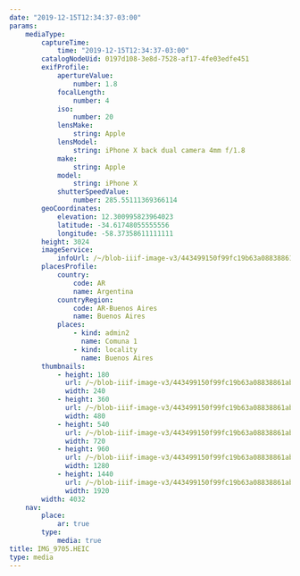 ```yaml
---
date: "2019-12-15T12:34:37-03:00"
params:
    mediaType:
        captureTime:
            time: "2019-12-15T12:34:37-03:00"
        catalogNodeUid: 0197d108-3e8d-7528-af17-4fe03edfe451
        exifProfile:
            apertureValue:
                number: 1.8
            focalLength:
                number: 4
            iso:
                number: 20
            lensMake:
                string: Apple
            lensModel:
                string: iPhone X back dual camera 4mm f/1.8
            make:
                string: Apple
            model:
                string: iPhone X
            shutterSpeedValue:
                number: 285.55111369366114
        geoCoordinates:
            elevation: 12.300995823964023
            latitude: -34.61748055555556
            longitude: -58.37358611111111
        height: 3024
        imageService:
            infoUrl: /~/blob-iiif-image-v3/443499150f99fc19b63a08838861abec802fb002a64b7a8bfb4d9bcf1cf8939d/info.json
        placesProfile:
            country:
                code: AR
                name: Argentina
            countryRegion:
                code: AR-Buenos Aires
                name: Buenos Aires
            places:
                - kind: admin2
                  name: Comuna 1
                - kind: locality
                  name: Buenos Aires
        thumbnails:
            - height: 180
              url: /~/blob-iiif-image-v3/443499150f99fc19b63a08838861abec802fb002a64b7a8bfb4d9bcf1cf8939d/full/240%2C180/0/default.jpg
              width: 240
            - height: 360
              url: /~/blob-iiif-image-v3/443499150f99fc19b63a08838861abec802fb002a64b7a8bfb4d9bcf1cf8939d/full/480%2C360/0/default.jpg
              width: 480
            - height: 540
              url: /~/blob-iiif-image-v3/443499150f99fc19b63a08838861abec802fb002a64b7a8bfb4d9bcf1cf8939d/full/720%2C540/0/default.jpg
              width: 720
            - height: 960
              url: /~/blob-iiif-image-v3/443499150f99fc19b63a08838861abec802fb002a64b7a8bfb4d9bcf1cf8939d/full/1280%2C960/0/default.jpg
              width: 1280
            - height: 1440
              url: /~/blob-iiif-image-v3/443499150f99fc19b63a08838861abec802fb002a64b7a8bfb4d9bcf1cf8939d/full/1920%2C1440/0/default.jpg
              width: 1920
        width: 4032
    nav:
        place:
            ar: true
        type:
            media: true
title: IMG_9705.HEIC
type: media
---
```


